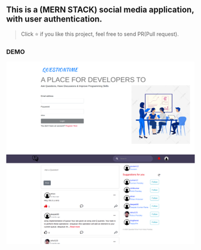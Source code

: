 ## This is a (MERN STACK) social media application, with user authentication.

> Click :star: if you like this project, feel free to send PR(Pull request).

### DEMO

![Screenshots](./frontend/src/images/login.png)
![Screenshots](./frontend/src/images/demo.png)
